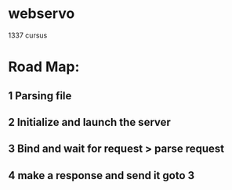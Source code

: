 # webservo
1337 cursus

# Road Map:

## 1 Parsing file 
## 2  Initialize and launch the server
## 3 Bind and wait for request > parse request
## 4 make a response and send it goto 3



